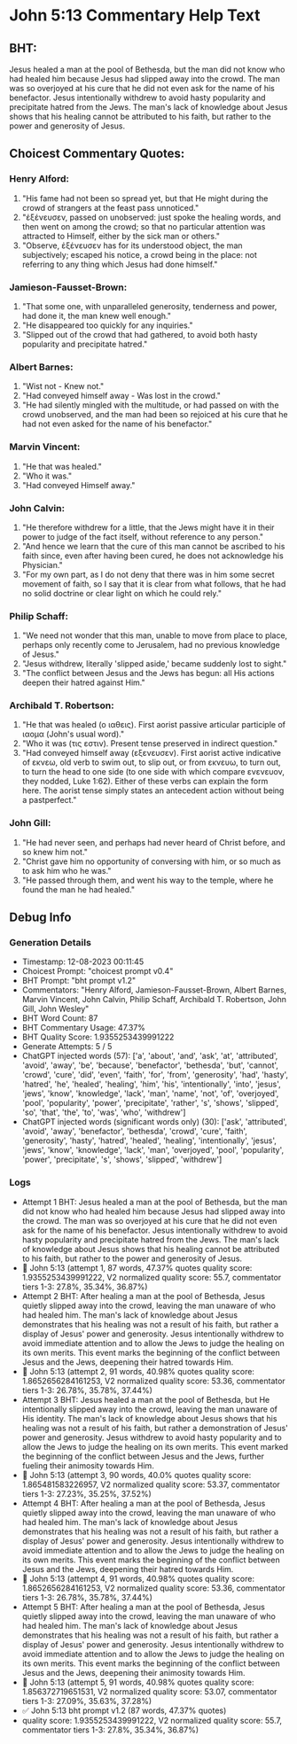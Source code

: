 # John 5:13 Commentary Help Text

## BHT:
Jesus healed a man at the pool of Bethesda, but the man did not know who had healed him because Jesus had slipped away into the crowd. The man was so overjoyed at his cure that he did not even ask for the name of his benefactor. Jesus intentionally withdrew to avoid hasty popularity and precipitate hatred from the Jews. The man's lack of knowledge about Jesus shows that his healing cannot be attributed to his faith, but rather to the power and generosity of Jesus.

## Choicest Commentary Quotes:
### Henry Alford:
1. "His fame had not been so spread yet, but that He might during the crowd of strangers at the feast pass unnoticed."
2. "ἐξένευσεν, passed on unobserved: just spoke the healing words, and then went on among the crowd; so that no particular attention was attracted to Himself, either by the sick man or others."
3. "Observe, ἐξένευσεν has for its understood object, the man subjectively; escaped his notice, a crowd being in the place: not referring to any thing which Jesus had done himself."

### Jamieson-Fausset-Brown:
1. "That some one, with unparalleled generosity, tenderness and power, had done it, the man knew well enough."
2. "He disappeared too quickly for any inquiries."
3. "Slipped out of the crowd that had gathered, to avoid both hasty popularity and precipitate hatred."

### Albert Barnes:
1. "Wist not - Knew not."
2. "Had conveyed himself away - Was lost in the crowd."
3. "He had silently mingled with the multitude, or had passed on with the crowd unobserved, and the man had been so rejoiced at his cure that he had not even asked for the name of his benefactor."

### Marvin Vincent:
1. "He that was healed."
2. "Who it was."
3. "Had conveyed Himself away."

### John Calvin:
1. "He therefore withdrew for a little, that the Jews might have it in their power to judge of the fact itself, without reference to any person."
2. "And hence we learn that the cure of this man cannot be ascribed to his faith since, even after having been cured, he does not acknowledge his Physician."
3. "For my own part, as I do not deny that there was in him some secret movement of faith, so I say that it is clear from what follows, that he had no solid doctrine or clear light on which he could rely."

### Philip Schaff:
1. "We need not wonder that this man, unable to move from place to place, perhaps only recently come to Jerusalem, had no previous knowledge of Jesus."
2. "Jesus withdrew, literally 'slipped aside,' became suddenly lost to sight."
3. "The conflict between Jesus and the Jews has begun: all His actions deepen their hatred against Him."

### Archibald T. Robertson:
1. "He that was healed (ο ιαθεις). First aorist passive articular participle of ιαομα (John's usual word)."
2. "Who it was (τις εστιν). Present tense preserved in indirect question."
3. "Had conveyed himself away (εξενευσεν). First aorist active indicative of εκνεω, old verb to swim out, to slip out, or from εκνευω, to turn out, to turn the head to one side (to one side with which compare ενενευον, they nodded, Luke 1:62). Either of these verbs can explain the form here. The aorist tense simply states an antecedent action without being a pastperfect."

### John Gill:
1. "He had never seen, and perhaps had never heard of Christ before, and so knew him not."
2. "Christ gave him no opportunity of conversing with him, or so much as to ask him who he was."
3. "He passed through them, and went his way to the temple, where he found the man he had healed."


## Debug Info
### Generation Details
- Timestamp: 12-08-2023 00:11:45
- Choicest Prompt: "choicest prompt v0.4"
- BHT Prompt: "bht prompt v1.2"
- Commentators: "Henry Alford, Jamieson-Fausset-Brown, Albert Barnes, Marvin Vincent, John Calvin, Philip Schaff, Archibald T. Robertson, John Gill, John Wesley"
- BHT Word Count: 87
- BHT Commentary Usage: 47.37%
- BHT Quality Score: 1.9355253439991222
- Generate Attempts: 5 / 5
- ChatGPT injected words (57):
	['a', 'about', 'and', 'ask', 'at', 'attributed', 'avoid', 'away', 'be', 'because', 'benefactor', 'bethesda', 'but', 'cannot', 'crowd', 'cure', 'did', 'even', 'faith', 'for', 'from', 'generosity', 'had', 'hasty', 'hatred', 'he', 'healed', 'healing', 'him', 'his', 'intentionally', 'into', 'jesus', 'jews', 'know', 'knowledge', 'lack', 'man', 'name', 'not', 'of', 'overjoyed', 'pool', 'popularity', 'power', 'precipitate', 'rather', 's', 'shows', 'slipped', 'so', 'that', 'the', 'to', 'was', 'who', 'withdrew']
- ChatGPT injected words (significant words only) (30):
	['ask', 'attributed', 'avoid', 'away', 'benefactor', 'bethesda', 'crowd', 'cure', 'faith', 'generosity', 'hasty', 'hatred', 'healed', 'healing', 'intentionally', 'jesus', 'jews', 'know', 'knowledge', 'lack', 'man', 'overjoyed', 'pool', 'popularity', 'power', 'precipitate', 's', 'shows', 'slipped', 'withdrew']

### Logs
- Attempt 1 BHT: Jesus healed a man at the pool of Bethesda, but the man did not know who had healed him because Jesus had slipped away into the crowd. The man was so overjoyed at his cure that he did not even ask for the name of his benefactor. Jesus intentionally withdrew to avoid hasty popularity and precipitate hatred from the Jews. The man's lack of knowledge about Jesus shows that his healing cannot be attributed to his faith, but rather to the power and generosity of Jesus.
- 🔄 John 5:13 (attempt 1, 87 words, 47.37% quotes quality score: 1.9355253439991222, V2 normalized quality score: 55.7, commentator tiers 1-3: 27.8%, 35.34%, 36.87%)
- Attempt 2 BHT: After healing a man at the pool of Bethesda, Jesus quietly slipped away into the crowd, leaving the man unaware of who had healed him. The man's lack of knowledge about Jesus demonstrates that his healing was not a result of his faith, but rather a display of Jesus' power and generosity. Jesus intentionally withdrew to avoid immediate attention and to allow the Jews to judge the healing on its own merits. This event marks the beginning of the conflict between Jesus and the Jews, deepening their hatred towards Him.
- 🔄 John 5:13 (attempt 2, 91 words, 40.98% quotes quality score: 1.8652656284161253, V2 normalized quality score: 53.36, commentator tiers 1-3: 26.78%, 35.78%, 37.44%)
- Attempt 3 BHT: Jesus healed a man at the pool of Bethesda, but He intentionally slipped away into the crowd, leaving the man unaware of His identity. The man's lack of knowledge about Jesus shows that his healing was not a result of his faith, but rather a demonstration of Jesus' power and generosity. Jesus withdrew to avoid hasty popularity and to allow the Jews to judge the healing on its own merits. This event marked the beginning of the conflict between Jesus and the Jews, further fueling their animosity towards Him.
- 🔄 John 5:13 (attempt 3, 90 words, 40.0% quotes quality score: 1.865481583226957, V2 normalized quality score: 53.37, commentator tiers 1-3: 27.23%, 35.25%, 37.52%)
- Attempt 4 BHT: After healing a man at the pool of Bethesda, Jesus quietly slipped away into the crowd, leaving the man unaware of who had healed him. The man's lack of knowledge about Jesus demonstrates that his healing was not a result of his faith, but rather a display of Jesus' power and generosity. Jesus intentionally withdrew to avoid immediate attention and to allow the Jews to judge the healing on its own merits. This event marks the beginning of the conflict between Jesus and the Jews, deepening their hatred towards Him.
- 🔄 John 5:13 (attempt 4, 91 words, 40.98% quotes quality score: 1.8652656284161253, V2 normalized quality score: 53.36, commentator tiers 1-3: 26.78%, 35.78%, 37.44%)
- Attempt 5 BHT: After healing a man at the pool of Bethesda, Jesus quietly slipped away into the crowd, leaving the man unaware of who had healed him. The man's lack of knowledge about Jesus demonstrates that his healing was not a result of his faith, but rather a display of Jesus' power and generosity. Jesus intentionally withdrew to avoid immediate attention and to allow the Jews to judge the healing on its own merits. This event marks the beginning of the conflict between Jesus and the Jews, deepening their animosity towards Him.
- 🔄 John 5:13 (attempt 5, 91 words, 40.98% quotes quality score: 1.856372719651531, V2 normalized quality score: 53.07, commentator tiers 1-3: 27.09%, 35.63%, 37.28%)
- ✅ John 5:13 bht prompt v1.2 (87 words, 47.37% quotes)
- quality score: 1.9355253439991222, V2 normalized quality score: 55.7, commentator tiers 1-3: 27.8%, 35.34%, 36.87%)